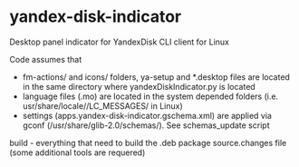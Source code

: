 # yandex-disk-indicator
Desktop panel indicator for YandexDisk CLI client for Linux

Code assumes that
- fm-actions/ and icons/ folders, ya-setup and *.desktop files are located in the same directory where yandexDiskIndicator.py is located
- language files (.mo) are located in the system depended folders (i.e. usr/share/locale/<LANG>/LC_MESSAGES/ in Linux)
- settings (apps.yandex-disk-indicator.gschema.xml) are applied via gconf (/usr/share/glib-2.0/schemas/). See schemas_update script

build - everything that need to build the .deb package source.changes file (some additional tools are requered)
